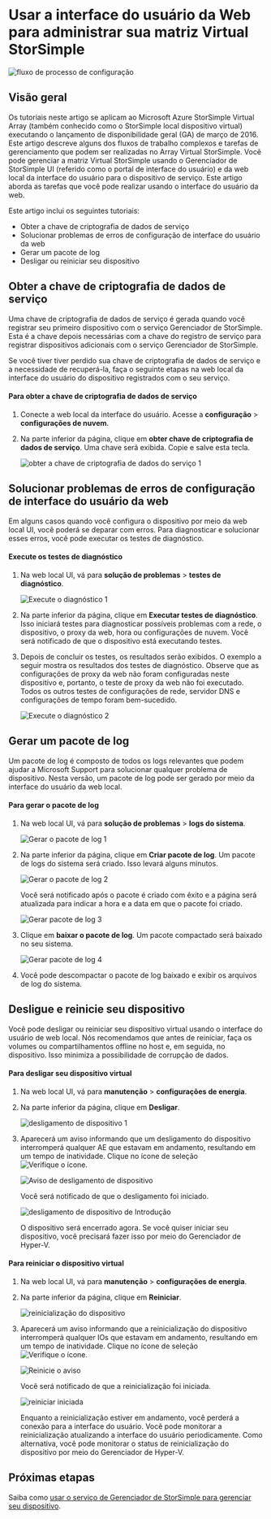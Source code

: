 <properties 
   pageTitle="Web Array Virtual StorSimple administração de interface do usuário | Microsoft Azure"
   description="Descreve como executar tarefas de administração de dispositivo básicos através da web de Array Virtual StorSimple interface do usuário."
   services="storsimple"
   documentationCenter="NA"
   authors="alkohli"
   manager="carmonm"
   editor="" />
<tags 
   ms.service="storsimple"
   ms.devlang="NA"
   ms.topic="article"
   ms.tgt_pltfrm="NA"
   ms.workload="TBD"
   ms.date="04/07/2016"
   ms.author="alkohli" />

# <a name="use-the-web-ui-to-administer-your-storsimple-virtual-array"></a>Usar a interface do usuário da Web para administrar sua matriz Virtual StorSimple

![fluxo de processo de configuração](./media/storsimple-ova-web-ui-admin/manage4.png)

## <a name="overview"></a>Visão geral

Os tutoriais neste artigo se aplicam ao Microsoft Azure StorSimple Virtual Array (também conhecido como o StorSimple local dispositivo virtual) executando o lançamento de disponibilidade geral (GA) de março de 2016. Este artigo descreve alguns dos fluxos de trabalho complexos e tarefas de gerenciamento que podem ser realizadas no Array Virtual StorSimple. Você pode gerenciar a matriz Virtual StorSimple usando o Gerenciador de StorSimple UI (referido como o portal de interface do usuário) e da web local da interface do usuário para o dispositivo de serviço. Este artigo aborda as tarefas que você pode realizar usando o interface do usuário da web.

Este artigo inclui os seguintes tutoriais:

- Obter a chave de criptografia de dados de serviço
- Solucionar problemas de erros de configuração de interface do usuário da web
- Gerar um pacote de log
- Desligar ou reiniciar seu dispositivo

## <a name="get-the-service-data-encryption-key"></a>Obter a chave de criptografia de dados de serviço

Uma chave de criptografia de dados de serviço é gerada quando você registrar seu primeiro dispositivo com o serviço Gerenciador de StorSimple. Esta é a chave depois necessárias com a chave do registro de serviço para registrar dispositivos adicionais com o serviço Gerenciador de StorSimple.

Se você tiver tiver perdido sua chave de criptografia de dados de serviço e a necessidade de recuperá-la, faça o seguinte etapas na web local da interface do usuário do dispositivo registrados com o seu serviço.

#### <a name="to-get-the-service-data-encryption-key"></a>Para obter a chave de criptografia de dados de serviço

1. Conecte a web local da interface do usuário. Acesse a **configuração** > **configurações de nuvem**.
  

2. Na parte inferior da página, clique em **obter chave de criptografia de dados de serviço**. Uma chave será exibida. Copie e salve esta tecla.
    
    ![obter a chave de criptografia de dados do serviço 1](./media/storsimple-ova-web-ui-admin/image27.png)
   


## <a name="troubleshoot-web-ui-setup-errors"></a>Solucionar problemas de erros de configuração de interface do usuário da web

Em alguns casos quando você configura o dispositivo por meio da web local UI, você poderá se deparar com erros. Para diagnosticar e solucionar esses erros, você pode executar os testes de diagnóstico.

#### <a name="to-run-the-diagnostic-tests"></a>Execute os testes de diagnóstico

1. Na web local UI, vá para **solução de problemas** > **testes de diagnóstico**.

    ![Execute o diagnóstico 1](./media/storsimple-ova-web-ui-admin/image29.png)

2. Na parte inferior da página, clique em **Executar testes de diagnóstico**. Isso iniciará testes para diagnosticar possíveis problemas com a rede, o dispositivo, o proxy da web, hora ou configurações de nuvem. Você será notificado de que o dispositivo está executando testes.

3. Depois de concluir os testes, os resultados serão exibidos. O exemplo a seguir mostra os resultados dos testes de diagnóstico. Observe que as configurações de proxy da web não foram configuradas neste dispositivo e, portanto, o teste de proxy da web não foi executado. Todos os outros testes de configurações de rede, servidor DNS e configurações de tempo foram bem-sucedido.

    ![Execute o diagnóstico 2](./media/storsimple-ova-web-ui-admin/image30.png)

## <a name="generate-a-log-package"></a>Gerar um pacote de log

Um pacote de log é composto de todos os logs relevantes que podem ajudar a Microsoft Support para solucionar qualquer problema de dispositivo. Nesta versão, um pacote de log pode ser gerado por meio da interface do usuário da web local.

#### <a name="to-generate-the-log-package"></a>Para gerar o pacote de log

1. Na web local UI, vá para **solução de problemas** > **logs do sistema**.

    ![Gerar o pacote de log 1](./media/storsimple-ova-web-ui-admin/image31.png)

2. Na parte inferior da página, clique em **Criar pacote de log**. Um pacote de logs do sistema será criado. Isso levará alguns minutos.

    ![Gerar o pacote de log 2](./media/storsimple-ova-web-ui-admin/image32.png)

    Você será notificado após o pacote é criado com êxito e a página será atualizada para indicar a hora e a data em que o pacote foi criado.

    ![Gerar pacote de log 3](./media/storsimple-ova-web-ui-admin/image33.png)

3. Clique em **baixar o pacote de log**. Um pacote compactado será baixado no seu sistema.

    ![Gerar pacote de log 4](./media/storsimple-ova-web-ui-admin/image34.png)

4. Você pode descompactar o pacote de log baixado e exibir os arquivos de log do sistema.

## <a name="shut-down-and-restart-your-device"></a>Desligue e reinicie seu dispositivo

Você pode desligar ou reiniciar seu dispositivo virtual usando o interface do usuário de web local. Nós recomendamos que antes de reiniciar, faça os volumes ou compartilhamentos offline no host e, em seguida, no dispositivo. Isso minimiza a possibilidade de corrupção de dados. 

#### <a name="to-shut-down-your-virtual-device"></a>Para desligar seu dispositivo virtual

1. Na web local UI, vá para **manutenção** > **configurações de energia**.

2. Na parte inferior da página, clique em **Desligar**.

    ![desligamento de dispositivo 1](./media/storsimple-ova-web-ui-admin/image36.png)

3. Aparecerá um aviso informando que um desligamento do dispositivo interromperá qualquer AE que estavam em andamento, resultando em um tempo de inatividade. Clique no ícone de seleção ![Verifique o ícone](./media/storsimple-ova-web-ui-admin/image3.png).

    ![Aviso de desligamento de dispositivo](./media/storsimple-ova-web-ui-admin/image37.png)

    Você será notificado de que o desligamento foi iniciado.

    ![desligamento de dispositivo de Introdução](./media/storsimple-ova-web-ui-admin/image38.png)

    O dispositivo será encerrado agora. Se você quiser iniciar seu dispositivo, você precisará fazer isso por meio do Gerenciador de Hyper-V.

#### <a name="to-restart-your-virtual-device"></a>Para reiniciar o dispositivo virtual

1. Na web local UI, vá para **manutenção** > **configurações de energia**.

2. Na parte inferior da página, clique em **Reiniciar**.

    ![reinicialização do dispositivo](./media/storsimple-ova-web-ui-admin/image36.png)

3. Aparecerá um aviso informando que a reinicialização do dispositivo interromperá qualquer IOs que estavam em andamento, resultando em um tempo de inatividade. Clique no ícone de seleção ![Verifique o ícone](./media/storsimple-ova-web-ui-admin/image3.png).

    ![Reinicie o aviso](./media/storsimple-ova-web-ui-admin/image37.png)

    Você será notificado de que a reinicialização foi iniciada.

    ![reiniciar iniciada](./media/storsimple-ova-web-ui-admin/image39.png)

    Enquanto a reinicialização estiver em andamento, você perderá a conexão para a interface do usuário. Você pode monitorar a reinicialização atualizando a interface do usuário periodicamente. Como alternativa, você pode monitorar o status de reinicialização do dispositivo por meio do Gerenciador de Hyper-V.

## <a name="next-steps"></a>Próximas etapas

Saiba como [usar o serviço de Gerenciador de StorSimple para gerenciar seu dispositivo](storsimple-manager-service-administration.md).
